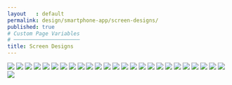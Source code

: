 ```yaml
---
layout   : default
permalink: design/smartphone-app/screen-designs/
published: true
# Custom Page Variables
# ─────────────────────
title: Screen Designs
---
```


<img src="../../../img/prototype/iPhone 6-7-8 – 1.png">
<img src="../../../img/prototype/iPhone 6-7-8 – 2.png">
<img src="../../../img/prototype/iPhone 6-7-8 – 3.png">
<img src="../../../img/prototype/iPhone 6-7-8 – 4.png">
<img src="../../../img/prototype/iPhone 6-7-8 – 5.png">
<img src="../../../img/prototype/iPhone 6-7-8 – 6.png">
<img src="../../../img/prototype/iPhone 6-7-8 – 7.png">
<img src="../../../img/prototype/iPhone 6-7-8 – 8.png">
<img src="../../../img/prototype/iPhone 6-7-8 – 9.png">
<img src="../../../img/prototype/iPhone 6-7-8 – 10.png">
<img src="../../../img/prototype/iPhone 6-7-8 – 11.png">
<img src="../../../img/prototype/iPhone 6-7-8 – 12.png">
<img src="../../../img/prototype/iPhone 6-7-8 – 13.png">
<img src="../../../img/prototype/iPhone 6-7-8 – 14.png">
<img src="../../../img/prototype/iPhone 6-7-8 – 15.png">
<img src="../../../img/prototype/iPhone 6-7-8 – 16.png">
<img src="../../../img/prototype/iPhone 6-7-8 – 17.png">
<img src="../../../img/prototype/iPhone 6-7-8 – 18.png">
<img src="../../../img/prototype/iPhone 6-7-8 – 19.png">
<img src="../../../img/prototype/iPhone 6-7-8 – 20.png">
<img src="../../../img/prototype/iPhone 6-7-8 – 21.png">
<img src="../../../img/prototype/iPhone 6-7-8 – 22.png">
<img src="../../../img/prototype/iPhone 6-7-8 – 23.png">
<img src="../../../img/prototype/iPhone 6-7-8 – 24.png">
<img src="../../../img/prototype/iPhone 6-7-8 – 25.png">
<img src="../../../img/prototype/iPhone 6-7-8 – 26.png">